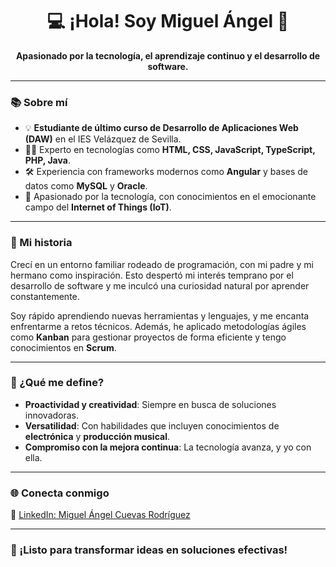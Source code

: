 <div align="center">
  <h1>💻 ¡Hola! Soy Miguel Ángel 👋</h1>
  <p><strong>Apasionado por la tecnología, el aprendizaje continuo y el desarrollo de software.</strong></p>
</div>

---

### 📚 Sobre mí

- 💡 **Estudiante de último curso de Desarrollo de Aplicaciones Web (DAW)** en el IES Velázquez de Sevilla.  
- 👨‍💻 Experto en tecnologías como **HTML, CSS, JavaScript, TypeScript, PHP, Java**.  
- 🛠️ Experiencia con frameworks modernos como **Angular** y bases de datos como **MySQL** y **Oracle**.  
- 🌟 Apasionado por la tecnología, con conocimientos en el emocionante campo del **Internet of Things (IoT)**.  

---

### 🌟 Mi historia  
Crecí en un entorno familiar rodeado de programación, con mi padre y mi hermano como inspiración. Esto despertó mi interés temprano por el desarrollo de software y me inculcó una curiosidad natural por aprender constantemente.  

Soy rápido aprendiendo nuevas herramientas y lenguajes, y me encanta enfrentarme a retos técnicos. Además, he aplicado metodologías ágiles como **Kanban** para gestionar proyectos de forma eficiente y tengo conocimientos en **Scrum**.  

---

### 🚀 ¿Qué me define?  

- **Proactividad y creatividad**: Siempre en busca de soluciones innovadoras.  
- **Versatilidad**: Con habilidades que incluyen conocimientos de **electrónica** y **producción musical**.  
- **Compromiso con la mejora continua**: La tecnología avanza, y yo con ella.  

---

### 🌐 Conecta conmigo  

📍 [LinkedIn: Miguel Ángel Cuevas Rodríguez](https://www.linkedin.com/in/miguel-ángel-cuevas-rodríguez)  

---

### 💪 ¡Listo para transformar ideas en soluciones efectivas!



<!--
**mcuerod/mcuerod** is a ✨ _special_ ✨ repository because its `README.md` (this file) appears on your GitHub profile.

Here are some ideas to get you started:

- 🔭 I’m currently working on ...
- 🌱 I’m currently learning ...
- 👯 I’m looking to collaborate on ...
- 🤔 I’m looking for help with ...
- 💬 Ask me about ...
- 📫 How to reach me: ...
- 😄 Pronouns: ...
- ⚡ Fun fact: ...
-->
